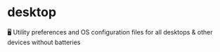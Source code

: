 # desktop
🖥️ Utility preferences and OS configuration files for all desktops &amp; other devices without batteries
